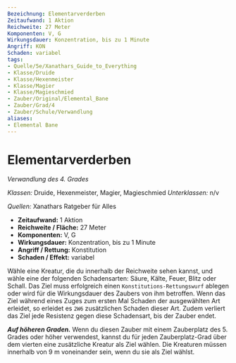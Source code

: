 ```yaml
---
Bezeichnung: Elementarverderben
Zeitaufwand: 1 Aktion
Reichweite: 27 Meter
Komponenten: V, G
Wirkungsdauer: Konzentration, bis zu 1 Minute
Angriff: KON
Schaden: variabel
tags: 
- Quelle/5e/Xanathars_Guide_to_Everything
- Klasse/Druide
- Klasse/Hexenmeister
- Klasse/Magier
- Klasse/Magieschmied
- Zauber/Original/Elemental_Bane
- Zauber/Grad/4
- Zauber/Schule/Verwandlung
aliases: 
- Elemental Bane
---
```

# Elementarverderben
_Verwandlung des 4. Grades_

_Klassen:_ Druide, Hexenmeister, Magier, Magieschmied
_Unterklassen:_ n/v

_Quellen:_ Xanathars Ratgeber für Alles

- **Zeitaufwand:** 1 Aktion
- **Reichweite / Fläche:** 27 Meter
- **Komponenten:** V, G
- **Wirkungsdauer:** Konzentration, bis zu 1 Minute
- **Angriff / Rettung:** Konstitution
- **Schaden / Effekt:**  variabel

Wähle eine Kreatur, die du innerhalb der Reichweite sehen kannst, und wähle eine der folgenden Schadensarten: Säure, Kälte, Feuer, Blitz oder Schall. Das Ziel muss erfolgreich einen `Konstitutions-Rettungswurf` ablegen oder wird für die Wirkungsdauer des Zaubers von ihm betroffen. Wenn das Ziel während eines Zuges zum ersten Mal Schaden der ausgewählten Art erleidet, so erleidet es `2W6` zusätzlichen Schaden dieser Art. Zudem verliert das Ziel jede Resistenz gegen diese Schadensart, bis der Zauber endet.

**_Auf höheren Graden._** Wenn du diesen Zauber mit einem Zauberplatz des 5. Grades oder höher verwendest, kannst du für jeden Zauberplatz-Grad über dem vierten eine zusätzliche Kreatur als Ziel wählen. Die Kreaturen müssen innerhalb von 9 m voneinander sein, wenn du sie als Ziel wählst.